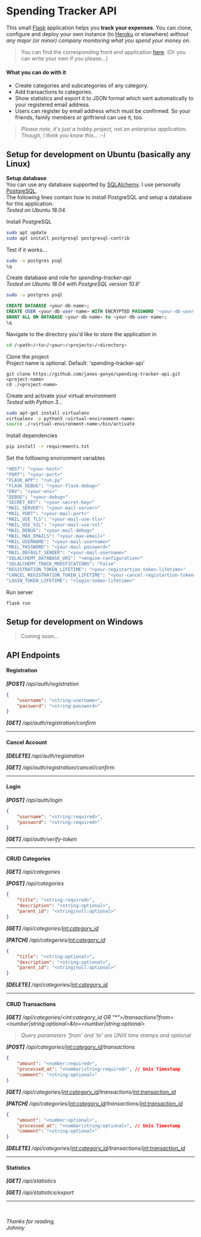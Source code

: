# Spending Tracker API

This small [Flask](https://palletsprojects.com/p/flask/) application helps you **track your expenses**.
You can clone, configure and deploy your own instance (to [Heroku](https://www.heroku.com/) or elsewhere) *without any major (or minor) company monitoring what you spend your money on*.

> You can find the corresponding front end application [here](https://github.com/janos-gonye/spending-tracker-cross-platform-front-end). (Or you can write your own if you please...)

#### What you can do with it
 - Create categories and subcategories of any category.
 - Add transactions to categories.
 - Show statistics and export it to JSON format which sent automatically to your registered email address.
 - Users can register by email address which must be confirmed. So your friends, family members or girlfriend can use it, too.

> *Please note, it's just a hobby project, not an enterprise application.*  
> *Though, I think you knew this... :-)*

## Setup for development on Ubuntu (basically any Linux)

**Setup database**  
You can use any database supported by [SQLAlchemy](https://www.sqlalchemy.org/).
I use personally [PostgreSQL](https://www.postgresql.org/).  
The following lines contain how to install PostgreSQL and setup a database for this application.  
*Tested on Ubuntu 18.04.*

Install PostgreSQL
```bash
sudo apt update
sudo apt install postgresql postgresql-contrib
```
Test if it works...
```bash
sudo -u postgres psql
\q
```

Create database and role for *spending-tracker-api*  
*Tested on Ubuntu 18.04 with PostgreSQL version 10.9'*
```bash
sudo -u postgres psql
```
```sql
CREATE DATABASE <your-db-name>;
CREATE USER <your-db-user-name> WITH ENCRYPTED PASSWORD '<your-db-user-password>';
GRANT ALL ON DATABASE <your-db-name> to <your-db-user-name>;
\q
```

Navigate to the directory you'd like to store the application in
```bash
cd /<path>/<to>/<your>/<projects>/<directory>
```

Clone the project  
Project name is optional. Default: 'spending-tracker-api'
```
git clone https://github.com/janos-gonye/spending-tracker-api.git <project-name>
cd ./<project-name>
```

Create and activate your virtual environment  
*Tested with Python 3...*
```bash
sudo apt-get install virtualenv
virtualenv -p python3 <virtual-environment-name>
source ./<virtual-environment-name>/bin/activate
```

Install dependencies
```bash
pip install -r requirements.txt
```

Set the folllowing environment variables
```bash
"HOST": "<your-host>"                                                             # 0.0.0.0 for dev
"PORT": "<your-port>"                                                             # Default: 5000
"FLASK_APP": "run.py"
"FLASK_DEBUG": "<your-flask-debug>"                                               # <1> or <0>
"ENV": "<your-env>"                                                               # <development> or <production>
"DEBUG": "<your-debug>"                                                           # <True> or anything else (<False>)
"SECRET_KEY": "<your-secret-key>"
"MAIL_SERVER": "<your-mail-server>"                                               # <True> or anything else (<False>) https://support.google.com/a/answer/176600?hl=en
"MAIL_PORT": "<your-mail-port>"                                                   # <True> or anything else (<False>) https://support.google.com/a/answer/176600?hl=en
"MAIL_USE_TLS": "<your-mail-use-tls>"                                             # <True> or anything else (<False>) https://support.google.com/a/answer/176600?hl=en
"MAIL_USE_SSL": "<your-mail-use-ssl"                                              # <True> or anything else (<False>) https://support.google.com/a/answer/176600?hl=en
"MAIL_DEBUG": "<your-mail-debug>"                                                 # <True> or anything else
"MAIL_MAX_EMAILS": "<your-max-email>"                                             # Integer number > 0
"MAIL_USERNAME": "<your-mail-username>"                                           # https://support.google.com/a/answer/176600?hl=en
"MAIL_PASSWORD": "<your-mail-password>"                                           # https://support.google.com/a/answer/176600?hl=en
"MAIL_DEFAULT_SENDER": "<your-mail-username>"                                     # https://support.google.com/a/answer/176600?hl=en
"SQLALCHEMY_DATABASE_URI": "<engine-configuration>"                               # https://docs.sqlalchemy.org/en/13/core/engines.html
"SQLALCHEMY_TRACK_MODIFICATIONS": "False"                                         # To silence a warning
"REGISTRATION_TOKEN_LIFETIME": "<your-registartion-token-lifetime>"               # As seconds, default: 86400
"CANCEL_REGISTRATION_TOKEN_LIFETIME": "<your-cancel-registartion-token-lifetime>" # As seconds, default: 86400
"LOGIN_TOKEN_LIFETIME": "<login-token-lifetime>"                                  # As seconds, default: 3600
```

Run server
```bash
flask run
```

## Setup for development on Windows
> Coming soon...

## API Endpoints

#### Registration
***[POST]** /api/auth/registration*
```json
{
	"username": "<string:username>",
	"password": "<string:password>"
}
```
***[GET]**  /api/auth/registration/confirm*

<hr>

#### Cancel Account
***[DELETE]** /api/auth/registration*

***[GET]** /api/auth/registration/cancel/confirm*

<hr>

#### Login

***[POST]** /api/auth/login*
```json
{
	"username": "<string:required>",
	"password": "<string:required>"
}
```
***[GET]** /api/auth/verify-token*

<hr>

#### CRUD Categories

***[GET]** /api/categories*

***[POST]** /api/categories*
```json
{
	"title": "<string:required>",
	"description": "<string:optional>",
	"parent_id": "<string|null:optional>"
}
```
***[GET]** /api/categories/<int:category_id>*

***[PATCH]** /api/categeries/<int:category_id>*

```json
{
	"title": "<string:optional>",
	"description": "<string:optional>",
	"parent_id": "<string|null:optional>"
}
```
***[DELETE]** /api/categories/<int:category_id>*

<hr>

#### CRUD Transactions

***[GET]** /api/categories/<int:category_id  OR "\*">/transactions?from=<number|string:optional>&to=<number|string:optional>*

> *Query parameters 'from' and 'to' are UNIX time stamps and optional*

***[POST]** /api/categories/<int:category_id>/transactions*
```json
{
    "amount": "<number:required>",
    "processed_at": "<number|string:required>", // Unix Timestamp
    "comment": "<string:optional>"
}
```
***[GET]** /api/categories/<int:category_id>/transactions/<int:transaction_id>*

***[PATCH]** /api/categories/<int:category_id>/transactions/<int:transaction_id>*
```json
{
    "amount": "<number:optional>",
    "processed_at": "<number|string:optional>", // Unix Timestamp
    "comment": "<string:optional>"
}
```
***[DELETE]** /api/categories/<int:category_id>/transactions/<int:transaction_id>*

<hr>

#### Statistics

***[GET]** /api/statistics*

***[GET]** /api/statistics/export*

<hr>
<br>

*Thanks for reading,*  
*Johnny*
